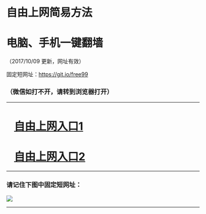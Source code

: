 ﻿# 自由上网简易方法

# 电脑、手机一键翻墙

（2017/10/09 更新，网址有效）

固定短网址：https://git.io/free99

### （微信如打不开，请转到浏览器打开）


***





# &nbsp;&nbsp; <a href="http://ft2727332079.fwq-tz-1001.info/fwqtz01.html?t=100900120469 " target="_blank">自由上网入口1</a>
# &nbsp;&nbsp; <a href="http://ft2572520685.fwq-tz-1002.info/fwqtz02.html?t=100900117350 " target="_blank">自由上网入口2</a>
***

### 请记住下图中固定短网址：

<img src="https://s3-us-west-2.amazonaws.com/fwq-1001/yjfq-20170905okok.png" /> 


***


